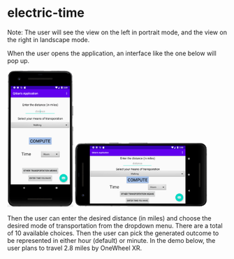 # electric-time

Note: The user will see the view on the left in portrait mode, and the view on the right in landscape mode. 

When the user opens the application, an interface like the one below will pop up. 

<img width = 30% height = auto src = "images/initial(por).png"> <img width = 60% height = auto src = "images/initial(lan).png" >



Then the user can enter the desired distance (in miles) and choose the desired mode of transportation from the dropdown menu. There are a total of 10 available choices. Then the user can pick the generated outcome to be represented in either hour (default) or minute. In the demo below, the user plans to travel 2.8 miles by OneWheel XR. 

